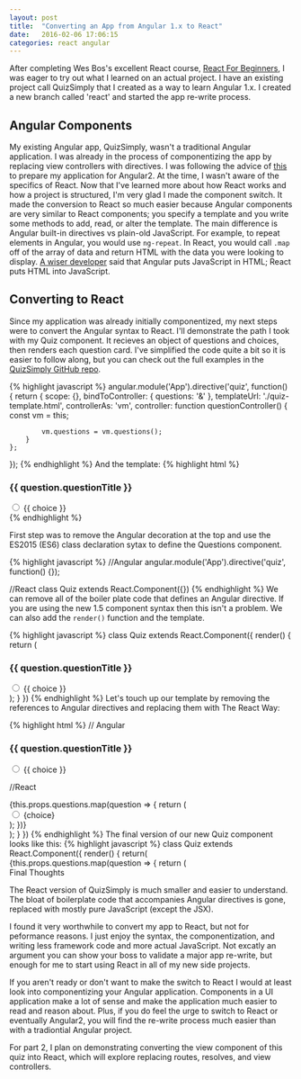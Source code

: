 ```yaml
---
layout: post
title:  "Converting an App from Angular 1.x to React"
date:   2016-02-06 17:06:15
categories: react angular
---
```

After completing Wes Bos's excellent React course, [React For Beginners](https://reactforbeginners.com),
I was eager to try out what I learned on an actual project. I have an existing project call QuizSimply that I created as a way to learn Angular 1.x. I created a new branch called 'react' and started the app re-write process.

## Angular Components
My existing Angular app, QuizSimply, wasn't a traditional Angular application. I was already in the process of componentizing the app by replacing view controllers with directives. I was following the advice of [this](http://teropa.info/blog/2015/10/18/refactoring-angular-apps-to-components.html) to prepare my application for Angular2. At the time, I wasn't aware of the specifics of React. Now that I've learned more about how React works and how a project is structured, I'm very glad I made the component switch. It made the conversion to React so much easier because Angular components are very similar to React components; you specify a template and you write some methods to add, read, or alter the template. The main difference is Angular built-in directives vs plain-old JavaScript. For example, to repeat elements in Angular, you would use `ng-repeat`. In React, you would call `.map` off of the array of data and return HTML with the data you were looking to display. [A wiser developer](https://medium.freecodecamp.com/angular-2-versus-react-there-will-be-blood-66595faafd51#.d1843wmek) said that Angular puts JavaScript in HTML; React puts HTML into JavaScript.

## Converting to React
Since my application was already initially componentized, my next steps were to convert the Angular syntax to React. I'll demonstrate the path I took with my Quiz component. It recieves an object of questions and choices, then renders each question card. I've simplified the code quite a bit so it is easier to follow along, but you can check out the full examples in the [QuizSimply GitHub repo](https://github.com/wsbrunson/Simple-Javascript-Quiz).

{% highlight javascript %}
angular.module('App').directive('quiz', function() {
    return {
		scope: {},
		bindToController: {
			questions: '&'
		},
		templateUrl: './quiz-template.html',
		controllerAs: 'vm',
		controller: function questionController() {
    		const vm = this;

    		vm.questions = vm.questions();
	    }
	};


});
{% endhighlight %}
And the template:
{% highlight html %}
<div ng-repeat="question in vm.questions">
	<h3>{{ question.questionTitle }}</h3>
	<div ng-repeat="choice in question.choices">
	    <input type="radio">
	    <label>{{ choice }}</label>
	</div>
</div>
{% endhighlight %}

First step was to remove the Angular decoration at the top and use the ES2015 (ES6) class declaration sytax to define the Questions component.

{% highlight javascript %}
//Angular
angular.module('App').directive('quiz', function() {});

//React
class Quiz extends React.Component({})
{% endhighlight %}
We can remove all of the boiler plate code that defines an Angular directive. If you are using the new 1.5 component syntax then this isn't a problem. We can also add the `render()` function and the template.

{% highlight javascript %}
class Quiz extends React.Component({
	render() {
	    return (
	        <div ng-repeat="question in vm.questions">
	            <h3>{{ question.questionTitle }}</h3>
	            <div ng-repeat="choice in question.choices">
	                <input type="radio">
	                <label>{{ choice }}</label>
	            </div>
            </div>
	    );
	}
})
{% endhighlight %}
Let's touch up our template by removing the references to Angular directives and replacing them with The React Way:

{% highlight html %}
// Angular
<div ng-repeat="question in vm.questions">
    <h3>{{ question.questionTitle }}</h3>
    <div ng-repeat="choice in question.choices">
        <input type="radio">
        <label>{{ choice }}</label>
    </div>
</div>

//React
<div class="question-container">
    {this.props.questions.map(question => {
        return (
            <div class="question>
                <h3>{question.questionTitle}</h3>
                <Choices choices={question.choices} />
            </div>
        );
    }}
</div>
{% endhighlight %}
While converting our template to work in React, we've replaced the second `ng-repeat` directive with a new React component, Choices. Moving my app into React showed me a lot of places where I could break my code into even smaller components. Without the Choices component, we would have had to perform a second map of all the choices in the question object. Nesting ng-repeats is a little weird to see, but necassiraly an immediate code smell. Nesting loops, on the other hand, feels wrong right away. Our Choices component looks like this:
{% highlight javascript %}
class Choices extends React.Component({
    render() {
        return(
            <div class='choice-container>
            {this.props.questions.map(choice => {
                return (
                    <div class="choice">
                        <input type="radio">
                        <label>{choice}</label>
                    </div>
                );
            })}
            </div>
        );
    }
})
{% endhighlight %}
The final version of our new Quiz component looks like this:
{% highlight javascript %}
class Quiz extends React.Component({
    render() {
        return(
            <div class="question-container">
            {this.props.questions.map(question => {
                return (
                    <div class="question>
                        <h3>{question.questionTitle}</h3>
                        <Choice choices={question.choices} />
                    </div>
                );
            })}
            </div>
        );
    }
})
{% endhighlight %}

## Final Thoughts
The React version of QuizSimply is much smaller and easier to understand. The bloat of boilerplate code that accompanies Angular directives is gone, replaced with mostly pure JavaScript (except the JSX).

I found it very worthwhile to convert my app to React, but not for peformance reasons. I just enjoy the syntax, the componentization, and writing less framework code and more actual JavaScript. Not excatly an argument you can show your boss to validate a major app re-write, but enough for me to start using React in all of my new side projects.

If you aren't ready or don't want to make the switch to React I would at least look into componentizing your Angular application. Components in a UI application make a lot of sense and make the application much easier to read and reason about. Plus, if you do feel the urge to switch to React or eventually Angular2, you will find the re-write process much easier than with a tradiontial Angular project.

For part 2, I plan on demonstrating converting the view component of this quiz into React, which will explore replacing routes, resolves, and view controllers.
